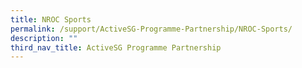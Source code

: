 ```yaml
---
title: NROC Sports
permalink: /support/ActiveSG-Programme-Partnership/NROC-Sports/
description: ""
third_nav_title: ActiveSG Programme Partnership
---
```

